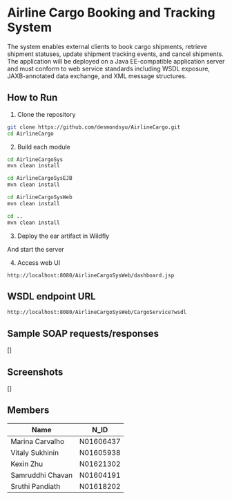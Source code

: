 # Airline Cargo Booking and Tracking System

The system enables external clients to book cargo shipments, retrieve shipment statuses, update shipment tracking events, and cancel shipments. The application will be deployed on a Java EE-compatible application server and must conform to web service standards including WSDL exposure, JAXB-annotated data exchange, and XML message structures.

## How to Run

1. Clone the repository

```bash
git clone https://github.com/desmondsyu/AirlineCargo.git
cd AirlineCargo
```
2. Build each module

```bash
cd AirlineCargoSys
mvn clean install
```
```bash
cd AirlineCargoSysEJB
mvn clean install
```
```bash
cd AirlineCargoSysWeb
mvn clean install
```
```bash
cd ..
mvn clean install
```

3. Deploy the ear artifact in Wildfly

And start the server

4. Access web UI

```
http://localhost:8080/AirlineCargoSysWeb/dashboard.jsp
```

## WSDL endpoint URL

```
http://localhost:8080/AirlineCargoSysWeb/CargoService?wsdl
```

## Sample SOAP requests/responses

[]

## Screenshots

[]

## Members
| Name             | N_ID      |
|------------------|-----------|
| Marina Carvalho  | N01606437 |
| Vitaly Sukhinin  | N01605938 |
| Kexin Zhu        | N01621302 |
| Samruddhi Chavan | N01604191 |
| Sruthi Pandiath  | N01618202 |
